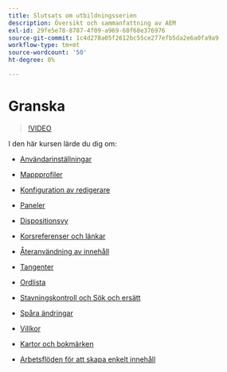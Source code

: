 ```yaml
---
title: Slutsats om utbildningsserien
description: Översikt och sammanfattning av AEM
exl-id: 29fe5e78-8787-4f09-a969-60f68e376976
source-git-commit: 1c4d278a05f2612bc55ce277efb5da2e6a0fa9a9
workflow-type: tm+mt
source-wordcount: '50'
ht-degree: 0%

---
```


# Granska

>[!VIDEO](https://video.tv.adobe.com/v/342771?quality=12&learn=on)

I den här kursen lärde du dig om:

- [Användarinställningar](./user-settings-preferences-toolbars.md)

- [Mappprofiler](folder-profiles.md)

- [Konfiguration av redigerare](editor-configuration.md)

- [Paneler](panels.md)

- [Dispositionsvy](outline-view.md)

- [Korsreferenser och länkar](cross-references-and-links.md)

- [Återanvändning av innehåll](content-reuse.md)

- [Tangenter](keys.md)

- [Ordlista](glossary.md)

- [Stavningskontroll och Sök och ersätt](spell-check.md)

- [Spåra ändringar](track-changes.md)

- [Villkor](conditions.md)

- [Kartor och bokmärken](maps-and-bookmaps.md)

- [Arbetsflöden för att skapa enkelt innehåll](simple-content-creation-workflows.md)

